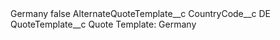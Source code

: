 <?xml version="1.0" encoding="UTF-8"?>
<CustomMetadata xmlns="http://soap.sforce.com/2006/04/metadata" xmlns:xsi="http://www.w3.org/2001/XMLSchema-instance" xmlns:xsd="http://www.w3.org/2001/XMLSchema">
    <label>Germany</label>
    <protected>false</protected>
    <values>
        <field>AlternateQuoteTemplate__c</field>
        <value xsi:nil="true"/>
    </values>
    <values>
        <field>CountryCode__c</field>
        <value xsi:type="xsd:string">DE</value>
    </values>
    <values>
        <field>QuoteTemplate__c</field>
        <value xsi:type="xsd:string">Quote Template: Germany</value>
    </values>
</CustomMetadata>
